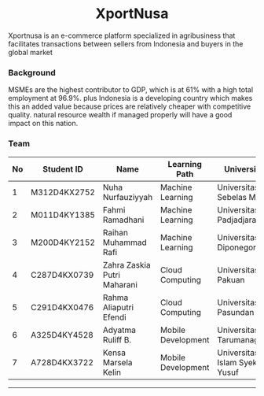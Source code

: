 <h1 align="center">XportNusa</h1>

Xportnusa is an e-commerce platform specialized in agribusiness that facilitates transactions between sellers from Indonesia and buyers in the global market

### Background
MSMEs are the highest contributor to GDP, which is at 61% with a high total employment at 96.9%. plus Indonesia is a developing country which makes this an added value because prices are relatively cheaper with competitive quality. natural resource wealth if managed properly will have a good impact on this nation.

### Team

| No | Student ID     | Name                         | Learning Path      | University                                  |
|----|----------------|------------------------------|--------------------|---------------------------------------------|
| 1  | M312D4KX2752   | Nuha Nurfauziyyah            | Machine Learning   | Universitas Sebelas Maret                   |
| 2  | M011D4KY1385   | Fahmi Ramadhani              | Machine Learning   | Universitas Padjadjaran                     |
| 3  | M200D4KY2152   | Raihan Muhammad Rafi         | Machine Learning   | Universitas Diponegoro                      |
| 4  | C287D4KX0739   | Zahra Zaskia Putri Maharani  | Cloud Computing    | Universitas Pakuan                          |
| 5  | C291D4KX0476   | Rahma Aliaputri Efendi       | Cloud Computing    | Universitas Pasundan                        |
| 6  | A325D4KY4528   | Adyatma Ruliff B.            | Mobile Development | Universitas Tarumanagara                    |
| 7  | A728D4KX3722   | Kensa Marsela Kelin          | Mobile Development | Universitas Islam Syekh-Yusuf               |


***

